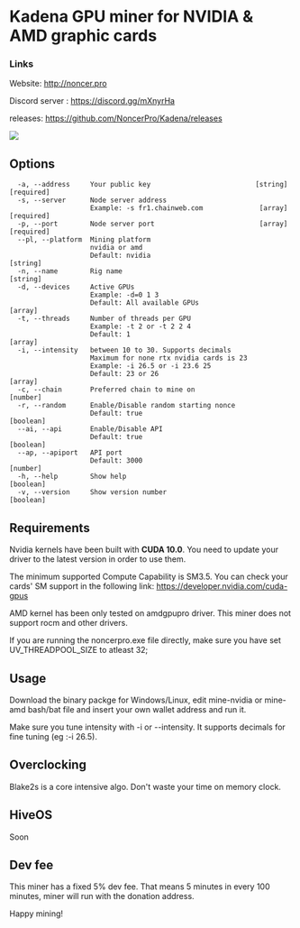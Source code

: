 # Kadena GPU miner for NVIDIA & AMD graphic cards


### Links 

Website: http://noncer.pro

Discord server : https://discord.gg/mXnyrHa

releases: https://github.com/NoncerPro/Kadena/releases

![](https://img.shields.io/github/downloads/NoncerPro/Kadena/total.svg?style=plastic)

Options
------------------------------------------
```Options:
  -a, --address     Your public key                          [string] [required]
  -s, --server      Node server address
                    Example: -s fr1.chainweb.com              [array] [required]
  -p, --port        Node server port                          [array] [required]
  --pl, --platform  Mining platform
                    nvidia or amd
                    Default: nvidia                                     [string]
  -n, --name        Rig name                                            [string]
  -d, --devices     Active GPUs
                    Example: -d=0 1 3
                    Default: All available GPUs                          [array]
  -t, --threads     Number of threads per GPU
                    Example: -t 2 or -t 2 2 4
                    Default: 1                                           [array]
  -i, --intensity   between 10 to 30. Supports decimals
                    Maximum for none rtx nvidia cards is 23
                    Example: -i 26.5 or -i 23.6 25
                    Default: 23 or 26                                    [array]
  -c, --chain       Preferred chain to mine on                          [number]
  -r, --random      Enable/Disable random starting nonce
                    Default: true                                     [boolean]
  --ai, --api       Enable/Disable API
                    Default: true                                      [boolean]
  --ap, --apiport   API port
                    Default: 3000                                       [number]
  -h, --help        Show help                                          [boolean]
  -v, --version     Show version number                                [boolean]
```

Requirements
------------------------------------------
Nvidia kernels have been built with **CUDA 10.0**. You need to update your driver to the latest version in order to use them.

The minimum supported Compute Capability is SM3.5. You can check your cards' SM support in the following link:
https://developer.nvidia.com/cuda-gpus

AMD kernel has been only tested on amdgpupro driver. This miner does not support rocm and other drivers.

If you are running the noncerpro.exe file directly, make sure you have set UV_THREADPOOL_SIZE to atleast 32;

Usage
------------------------------------------
Download the binary packge for Windows/Linux, edit mine-nvidia or mine-amd bash/bat file and insert your own wallet address and run it.

Make sure you tune intensity with -i or --intensity. It supports decimals for fine tuning (eg :-i 26.5).
   
Overclocking
------------------------------------------
Blake2s is a core intensive algo. Don't waste your time on memory clock.

HiveOS
------------------------------------------
Soon

Dev fee
------------------------------------------
This miner has a fixed 5% dev fee. That means 5 minutes in every 100 minutes, miner will run with the donation address. 

Happy mining!
